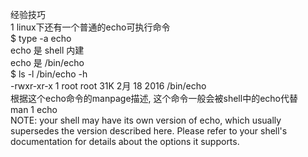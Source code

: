 

经验技巧  
1 linux下还有一个普通的echo可执行命令   
$ type -a echo  
echo 是 shell 内建  
echo 是 /bin/echo  
$ ls -l /bin/echo -h  
-rwxr-xr-x 1 root root 31K 2月  18  2016 /bin/echo  
根据这个echo命令的manpage描述, 这个命令一般会被shell中的echo代替   
man 1 echo  
NOTE:  your  shell may have its own version of echo, which usually supersedes the version described here.  Please refer to your shell's documentation for details about the options it supports.

